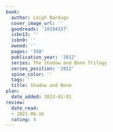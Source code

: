 ```yaml
---
book:
  author: Leigh Bardugo
  cover_image_url: ''
  goodreads: '10194157'
  isbn13: ''
  isbn9: ''
  owned: ''
  pages: '358'
  publication_year: '2012'
  series: The Shadow and Bone Trilogy
  series_position: '2012'
  spine_color: ''
  tags: ''
  title: Shadow and Bone
plan:
  date_added: 2023-01-01
review:
  date_read:
  - 2021-06-16
  rating: 4
---
```

